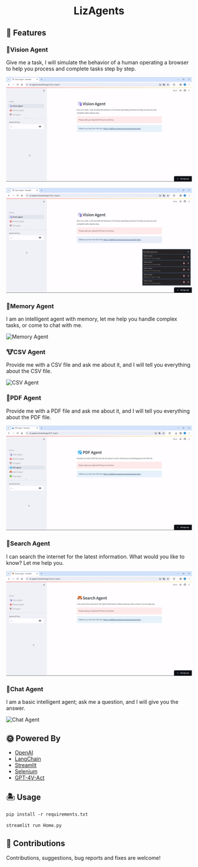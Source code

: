 <div align="center"><h1>LizAgents</h1></div>

## 🌷 Features
### 🦄Vision Agent
Give me a task, I will simulate the behavior of a human operating a browser to help you process and complete tasks step by step.

![Vision Agent -- Automatic Mode](images/VisionAgent1.gif)

![Vision Agent -- Manual Mode](images/VisionAgent2.gif)

### 🐷Memory Agent
I am an intelligent agent with memory, let me help you handle complex tasks, or come to chat with me.

![Memory Agent](images/MemoryAgent.gif)

### 🐮CSV Agent
Provide me with a CSV file and ask me about it, and I will tell you everything about the CSV file.

![CSV Agent](images/CSVAgent.gif)

### 🐳PDF Agent
Provide me with a PDF file and ask me about it, and I will tell you everything about the PDF file.

![PDF Agent](images/PDFAgent.gif)

### 🐯Search Agent
I can search the internet for the latest information. What would you like to know? Let me help you.

![Search Agent](images/SearchAgent.gif)

### 🐸Chat Agent
I am a basic intelligent agent; ask me a question, and I will give you the answer.

![Chat Agent](images/ChatAgent.gif)

## 🌞 Powered By
- [OpenAI](https://github.com/openai/openai-python)
- [LangChain](https://github.com/langchain-ai/langchain)
- [Streamlit](https://github.com/streamlit/streamlit)
- [Selenium](https://www.selenium.dev/)
- [GPT-4V-Act](https://github.com/ddupont808/GPT-4V-Act)

## 🏝️ Usage
```shell
pip install -r requirements.txt
```
```shell
streamlit run Home.py
```
## 💫 Contributions
Contributions, suggestions, bug reports and fixes are welcome!
